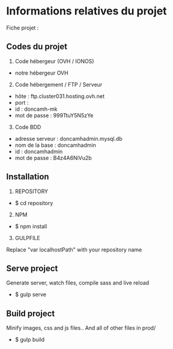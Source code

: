 # Informations relatives du projet

Fiche projet : 

Codes du projet
--------------------------

1. Code hébergeur (OVH / IONOS)
 
* notre hébergeur OVH

2. Code hébergement / FTP / Serveur
 
* hôte : ftp.cluster031.hosting.ovh.net
* port : 
* id : doncamh-mk
* mot de passe : 999TtuY5N5zYe

3. Code BDD
 
* adresse serveur : doncamhadmin.mysql.db
* nom de la base : doncamhadmin
* id : doncamhadmin
* mot de passe : B4z4A6NiVu2b


Installation 
--------------------------

1. REPOSITORY
   
* $ cd repository
   
2. NPM

* $ npm install

3. GULPFILE

Replace "var localhostPath" with your repository name


Serve project
-----------------

Generate server, watch files, compile sass and live reload

* $ gulp serve


Build project
-------------

Minify images, css and js files.. And all of other files in prod/ 

* $ gulp build
